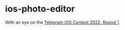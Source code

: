 # ios-photo-editor
With an eye on the [Telegram iOS Contest 2022, Round 1](https://contest.com/docs/iOS-Oct22-Round1).
